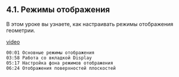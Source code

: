 ## 4.1.  Режимы отображения

В этом уроке вы узнаете, как настраивать режимы отображения геометрии.

[video](https://player.softculture.cc/embed/online/RHN/RHN_72.15.06_L4-1_Display_Modes)

``` chapters
00:01 Основные режимы отображения
03:58 Работа со вкладкой Display
05:17 Настройка фона режимов отображения
06:24 Отображения поверхностей плоскостей
```